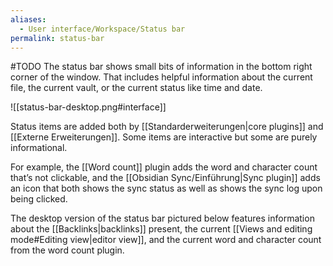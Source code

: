 ```yaml
---
aliases:
  - User interface/Workspace/Status bar
permalink: status-bar
---
```

#TODO
The status bar shows small bits of information in the bottom right corner of the window. That includes helpful information about the current file, the current vault, or the current status like time and date.

![[status-bar-desktop.png#interface]]

Status items are added both by [[Standarderweiterungen|core plugins]] and [[Externe Erweiterungen]]. Some items are interactive but some are purely informational. 

For example, the [[Word count]] plugin adds the word and character count that’s not clickable, and the [[Obsidian Sync/Einführung|Sync plugin]] adds an icon that both shows the sync status as well as shows the sync log upon being clicked. 

The desktop version of the status bar pictured below features information about the [[Backlinks|backlinks]] present, the current [[Views and editing mode#Editing view|editor view]], and the current word and character count from the word count plugin.